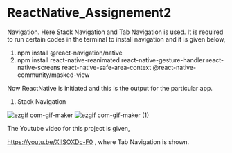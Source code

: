 # ReactNative_Assignement2
Navigation.
Here Stack Navigation and Tab Navigation is used.
It is required to run certain codes in the terminal to install navigation and it is given below,

 1. npm install @react-navigation/native
 2. npm install react-native-reanimated react-native-gesture-handler react-native-screens react-native-safe-area-context @react-native-community/masked-view

Now ReactNative is initiated and this is the output for the particular app.
1. Stack Navigation 


 ![ezgif com-gif-maker](https://user-images.githubusercontent.com/84028364/124155639-56ca5080-dab4-11eb-81a9-94160f43fc75.gif)
 ![ezgif com-gif-maker (1)](https://user-images.githubusercontent.com/84028364/124155651-57fb7d80-dab4-11eb-8f7d-e3f11bc9f923.gif)

The Youtube video for this project is given,                                                                                                                                       

https://youtu.be/XIISOXDc-F0  , where Tab Navigation is shown. 
